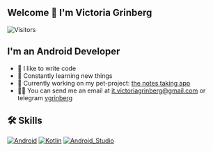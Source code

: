 ## Welcome 👋 I'm Victoria Grinberg
![Visitors](https://api.visitorbadge.io/api/visitors?path=https%3A%2F%2Fgithub.com%2Frudimentum%2F&label=Visitors&labelColor=%23d9e3f0&countColor=%23263759&labelStyle=upper)

## I'm an Android Developer
- 💪 I like to write code
- 🥅 Constantly learning new things
- 🚀 Currently working on my pet-project: [the notes taking app](https://github.com/rudimentum/KeepNotes)
- 🤹🏽 You can send me an email at <a href="mailto:it.victoriagrinberg@gmail.com">it.victoriagrinberg@gmail.com</a> or telegram [vgrinberg](https://t.me/vgrinberg)

## 🛠 Skills

[![Android](https://img.shields.io/badge/Android-3DDC84?style=for-the-badge&logo=android&logoColor=white&labelColor=101010)]()
[![Kotlin](https://img.shields.io/badge/Kotlin-0095D5?style=for-the-badge&logo=kotlin&logoColor=white&labelColor=101010)]()
[![Android_Studio](https://img.shields.io/badge/Android_Studio-3DDC84?style=for-the-badge&logo=android-studio&logoColor=white&labelColor=101010)]()
